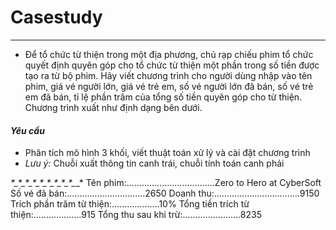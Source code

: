 # Casestudy
***
* Để tổ chức từ thiện trong một địa phương, chủ rạp chiếu phim tổ chức quyết định quyên góp cho tổ chức từ thiện một phần trong số tiền được tạo ra từ bộ phim. Hãy viết chương trình cho người dùng nhập vào tên phim, giá vé người lớn, giá vé trẻ em, số vé người lớn đã bán, số vé trẻ em đã bán, tỉ lệ phần trăm của tổng số tiền quyên góp cho từ thiện. Chương trình xuất như định dạng bên dưới.

#### *Yêu cầu*
* Phân tích mô hình 3 khối, viết thuật toán xử lý và cài đặt chương trình
* *Lưu ý:* Chuỗi xuất thông tin canh trái, chuỗi tính toán canh phải

_*_*_*_*_*_*_*_*_*_*_*_*_*_*_*_*_*_*_*_*_*_*_*_*_*_*_*_*
Tên phim:...................................Zero to Hero at CyberSoft
Số vé đã bán:...............................2650
Doanh thu:..................................9150
Trích phần trăm từ thiện:...................10%
Tổng tiền trích từ thiện:...................915
Tổng thu sau khi trừ:.......................8235
